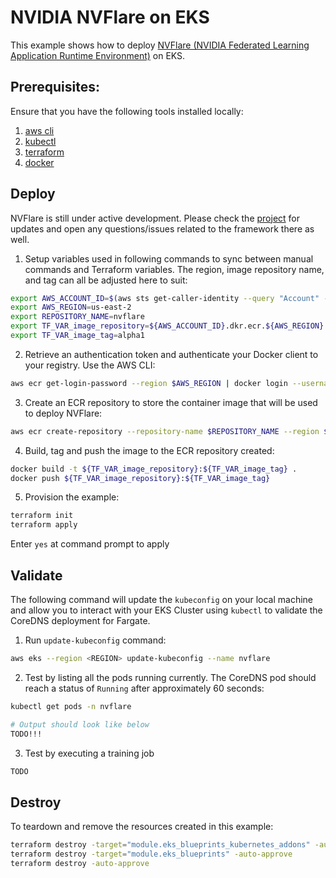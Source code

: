 # NVIDIA NVFlare on EKS

This example shows how to deploy [NVFlare (NVIDIA Federated Learning Application Runtime Environment)](https://github.com/NVIDIA/NVFlare) on EKS.

## Prerequisites:

Ensure that you have the following tools installed locally:

1. [aws cli](https://docs.aws.amazon.com/cli/latest/userguide/install-cliv2.html)
2. [kubectl](https://Kubernetes.io/docs/tasks/tools/)
3. [terraform](https://learn.hashicorp.com/tutorials/terraform/install-cli)
4. [docker](https://docs.docker.com/get-docker/)

## Deploy

NVFlare is still under active development. Please check the [project](https://github.com/NVIDIA/NVFlare) for updates and open any questions/issues related to the framework there as well.

1. Setup variables used in following commands to sync between manual commands and Terraform variables. The region, image repository name, and tag can all be adjusted here to suit:

```sh
export AWS_ACCOUNT_ID=$(aws sts get-caller-identity --query "Account" --output text)
export AWS_REGION=us-east-2
export REPOSITORY_NAME=nvflare
export TF_VAR_image_repository=${AWS_ACCOUNT_ID}.dkr.ecr.${AWS_REGION}.amazonaws.com/${REPOSITORY_NAME}
export TF_VAR_image_tag=alpha1
```

2. Retrieve an authentication token and authenticate your Docker client to your registry. Use the AWS CLI:

```sh
aws ecr get-login-password --region $AWS_REGION | docker login --username AWS --password-stdin ${AWS_ACCOUNT_ID}.dkr.ecr.${AWS_REGION}.amazonaws.com
```

3. Create an ECR repository to store the container image that will be used to deploy NVFlare:

```sh
aws ecr create-repository --repository-name $REPOSITORY_NAME --region $AWS_REGION
```

4. Build, tag and push the image to the ECR repository created:

```sh
docker build -t ${TF_VAR_image_repository}:${TF_VAR_image_tag} .
docker push ${TF_VAR_image_repository}:${TF_VAR_image_tag}
```

5. Provision the example:

```sh
terraform init
terraform apply
```

Enter `yes` at command prompt to apply

## Validate

The following command will update the `kubeconfig` on your local machine and allow you to interact with your EKS Cluster using `kubectl` to validate the CoreDNS deployment for Fargate.

1. Run `update-kubeconfig` command:

```sh
aws eks --region <REGION> update-kubeconfig --name nvflare
```

2. Test by listing all the pods running currently. The CoreDNS pod should reach a status of `Running` after approximately 60 seconds:

```sh
kubectl get pods -n nvflare

# Output should look like below
TODO!!!
```

3. Test by executing a training job

```sh
TODO
```

## Destroy

To teardown and remove the resources created in this example:

```sh
terraform destroy -target="module.eks_blueprints_kubernetes_addons" -auto-approve
terraform destroy -target="module.eks_blueprints" -auto-approve
terraform destroy -auto-approve
```

